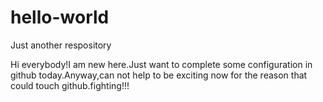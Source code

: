 # hello-world
Just another respository

Hi everybody!I am new here.Just want to complete some configuration in github today.Anyway,can not help to be exciting now for the reason that could touch github.fighting!!!

